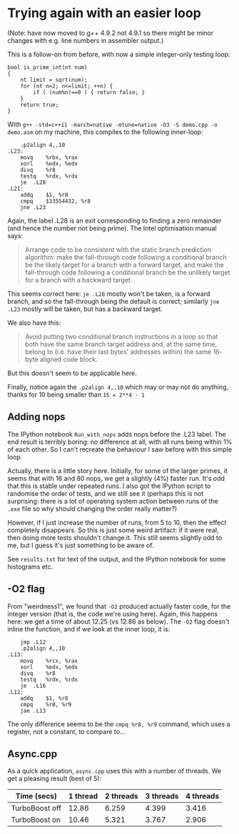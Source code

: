# Trying again with an easier loop #

(Note: have now moved to g++ 4.9.2 not 4.9.1 so there might be minor changes with e.g. line numbers in assembler output.)

This is a follow-on from before, with now a simple integer-only testing loop:

```
bool is_prime_int(nt num)
{
	nt limit = sqrt(num);
	for (nt n=2; n<=limit; ++n) {
		if ( (num%n)==0 ) { return false; }
	}
	return true;
}
```

With `g++ -std=c++11 -march=native -mtune=native -O3 -S demo.cpp -o demo.asm` on my machine, this compiles to the following inner-loop:

```
	.p2align 4,,10
.L23:
	movq	%rbx, %rax
	xorl	%edx, %edx
	divq	%r8
	testq	%rdx, %rdx
	je	.L28
.L21:
	addq	$1, %r8
	cmpq	$33554432, %r8
	jne	.L23
```

Again, the label .L28 is an exit corresponding to finding a zero remainder (and hence the number not being prime).  The Intel optimisation manual says:

>Arrange code to be consistent with
the static branch prediction algorithm: make the fall-through code following a conditional branch be the
likely target for a branch with a forward target, and make the fall-through code following a conditional
branch be the unlikely target for a branch with a backward target. 

This seems correct here: `je .L28` mostly won't be taken, is a forward branch, and so the fall-through being the default is correct; similarly `jne .L23` mostly will be taken, but has a backward target.

We also have this:

>Avoid putting two conditional branch instructions in a loop so that both have the same branch target
address and, at the same time, belong to (i.e. have their last bytes' addresses within) the same 16-
byte aligned code block.

But this doesn't seem to be applicable here.

Finally, notice again the `.p2align 4,,10` which may or may not do anything, thanks for 10 being smaller than `15 = 2**4 - 1`

## Adding nops ##

The IPython notebook `Run_with_nops` adds nops before the .L23 label.  The end result is terribly boring: no difference at all, with all runs being within 1% of each other.  So I can't recreate the behaviour I saw before with this simple loop.

Actually, there is a little story here.  Initially, for some of the larger primes, it seems that with 16 and 80 nops,
we get a slightly (4%) faster run.  It's odd that this is stable under repeated runs.  I also got the IPython script to randomise the order of tests, and we still see it (perhaps this is not surprising: there is a lot of operating system action between runs of the `.exe` file so why should changing the order really matter?)

However, if I just increase the number of runs, from 5 to 10, then the effect completely disappears.  So this is just some weird artifact: if it were real, then doing more tests shouldn't change it.  This still seems slightly odd to me, but I guess it's just something to be aware of.

See `results.txt` for text of the output, and the IPython notebook for some histograms etc.

## -O2 flag ##

From "weirdness1", we found that `-O2` produced actually faster code, for the integer version (that is, the code we're using here).  Again, this happens here: we get a time of about 12.25 (vs 12.86 as below).  The `-O2` flag doesn't inline the function, and if we look at the inner loop, it is:

```
	jmp	.L12
	.p2align 4,,10
.L13:
	movq	%rcx, %rax
	xorl	%edx, %edx
	divq	%r8
	testq	%rdx, %rdx
	je	.L16
.L12:
	addq	$1, %r8
	cmpq	%r8, %r9
	jae	.L13
```

The only difference seems to be the `cmpq %r8, %r9` command, which uses a register, not a constant, to compare to...
 

## Async.cpp ##

As a quick application, `async.cpp` uses this with a number of threads.  We get a pleasing result (best of 5):

Time (secs)    | 1 thread | 2 threads | 3 threads | 4 threads
-------------- | -------- | --------- | --------- | ---------
TurboBoost off | 12.86    | 6.259     | 4.399     | 3.416 
TurboBoost on  | 10.46    | 5.321     | 3.767     | 2.906
